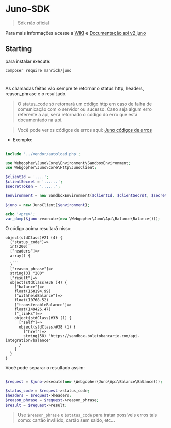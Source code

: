 # Juno-SDK
> Sdk não oficial

Para mais informações acesse a [WIKI](https://github.com/LeonardoManrich/Juno-SDK/wiki) e [Documentação api v2 juno](https://dev.juno.com.br/api/v2)

## Starting

para instalar execute:
```sh 
composer require manrich/juno
```

#

As chamadas feitas vão sempre te retornar o status http, headers, reason_phrase e o resultado.
> O status_code só retornará um código http em caso de falha de comunicação com o servidor ou sucesso.
> Caso seja algum erro referente a api, será retornado o código do erro que está documentado na api.

> Você pode ver os códigos de erros aqui: <a href="https://integracao.juno.com.br/docs/error-codes/" target="_blank"> Juno códigos de erros </a>

- Exemplo:

```php 
   
include '../vendor/autoload.php';

use Webgopher\Juno\Core\Environment\SandboxEnvironment;
use Webgopher\Juno\Core\Http\JunoClient;

$clientId = '....';
$clientSecret = '......';
$secretToken = '......';

$environment = new SandboxEnvironment($clientId, $clientSecret, $secretToken);

$juno = new JunoClient($environment);

echo '<pre>';
var_dump($juno->execute(new \Webgopher\Juno\Api\Balance\Balance()));
```
O código acima resultará nisso:

```
object(stdClass)#21 (4) {
  ["status_code"]=>
  int(200)
  ["headers"]=>
  array() {
   ...
  }
  ["reason_phrase"]=>
  string(3) "200"
  ["result"]=>
  object(stdClass)#36 (4) {
    ["balance"]=>
    float(160194.99)
    ["withheldBalance"]=>
    float(10768.52)
    ["transferableBalance"]=>
    float(149426.47)
    ["_links"]=>
    object(stdClass)#33 (1) {
      ["self"]=>
      object(stdClass)#38 (1) {
        ["href"]=>
        string(58) "https://sandbox.boletobancario.com/api-integration/balance"
      }
    }
  }
}
```

Você pode separar o resultado assim:

```php 

$request = $juno->execute(new \Webgopher\Juno\Api\Balance\Balance());

$status_code = $request->status_code;
$headers = $request->headers;
$reason_phrase = $request->reason_phrase;
$result = $request->result;

```

> Use ```$reason_phrase``` e ```$status_code``` para tratar possíveis erros tais como: cartão inválido, cartão sem saldo, etc...

